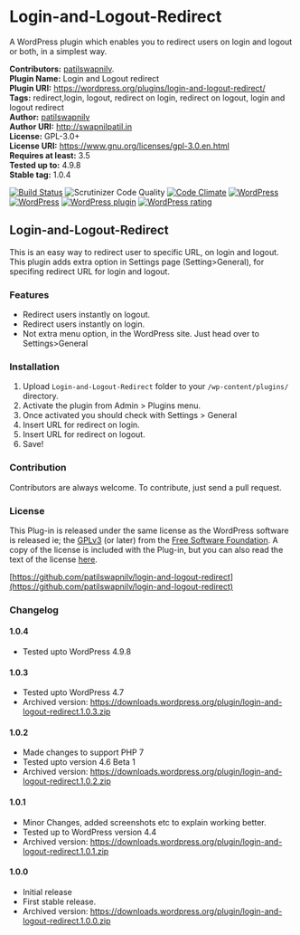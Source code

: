# Login-and-Logout-Redirect
A WordPress plugin which enables you to redirect users on login and logout or both, in a simplest way.

**Contributors:**      [patilswapnilv](https://github.com/patilswapnilv/).    
**Plugin Name:**       Login and Logout redirect  
**Plugin URI:**        https://wordpress.org/plugins/login-and-logout-redirect/     
**Tags:**              redirect,login, logout, redirect on login, redirect on logout, login and logout redirect  
**Author:**            [patilswapnilv](https://profiles.wordpress.org/patilswapnilv)  
**Author URI:**        http://swapnilpatil.in    
**License:**           GPL-3.0+  
**License URI:**       https://www.gnu.org/licenses/gpl-3.0.en.html  
**Requires at least:** 3.5  
**Tested up to:**      4.9.8  
**Stable tag:**        1.0.4  

[![Build Status](https://travis-ci.org/patilswapnilv/login-and-logout-redirect.svg)](https://travis-ci.org/patilswapnilv/login-and-logout-redirect) ![Scrutinizer Code Quality](https://scrutinizer-ci.com/g/patilswapnilv/login-and-logout-redirect/badges/quality-score.png?b=master) [![Code Climate](https://codeclimate.com/github/patilswapnilv/login-and-logout-redirect/badges/gpa.svg)](https://codeclimate.com/github/patilswapnilv/login-and-logout-redirect) [![WordPress](https://img.shields.io/wordpress/plugin/dt/login-and-logout-redirect.svg)](https://wordpress.org/plugins/login-and-logout-redirect/) [![WordPress](https://img.shields.io/wordpress/v/login-and-logout-redirect.svg)](https://wordpress.org/plugins/login-and-logout-redirect/) [![WordPress plugin](https://img.shields.io/wordpress/plugin/v/login-and-logout-redirect.svg)](https://wordpress.org/plugins/login-and-logout-redirect/) [![WordPress rating](https://img.shields.io/wordpress/plugin/r/login-and-logout-redirect.svg)](https://wordpress.org/plugins/login-and-logout-redirect/)


## Login-and-Logout-Redirect

This is an easy way to redirect user to specific URL, on login and logout.
This plugin adds extra option in Settings page (Setting>General), for specifing redirect URL for login and logout.

### Features

* Redirect users instantly on logout.
* Redirect users instantly on login.
* Not extra menu option, in the WordPress site. Just head over to Settings>General

### Installation
1. Upload `Login-and-Logout-Redirect` folder to your `/wp-content/plugins/` directory.
2. Activate the plugin from Admin > Plugins menu.
3. Once activated you should check with Settings > General
4. Insert URL for redirect on login.
5. Insert URL for redirect on logout.
6. Save!

### Contribution

Contributors are always welcome.
To contribute, just send a pull request.

### License
This Plug-in is released under the same license as the WordPress software is released ie; the [GPLv3](https://www.gnu.org/licenses/gpl-3.0.en.html) (or later) from the [Free Software Foundation](http://www.fsf.org/). A copy of the license is included with the Plug-in, but you can also read the text of the license [here](http://www.gnu.org/licenses/gpl-3.0.en.html).

[https://github.com/patilswapnilv/login-and-logout-redirect](https://github.com/patilswapnilv/login-and-logout-redirect)  

### Changelog

#### 1.0.4
 * Tested upto WordPress 4.9.8

#### 1.0.3
 * Tested upto WordPress 4.7
 * Archived version:  https://downloads.wordpress.org/plugin/login-and-logout-redirect.1.0.3.zip

#### 1.0.2
 * Made changes to support PHP 7
 * Tested upto version 4.6 Beta 1
 * Archived version:  https://downloads.wordpress.org/plugin/login-and-logout-redirect.1.0.2.zip

#### 1.0.1
* Minor Changes, added screenshots etc to explain working better.
* Tested up to WordPress version 4.4
* Archived version:
https://downloads.wordpress.org/plugin/login-and-logout-redirect.1.0.1.zip

#### 1.0.0 
* Initial release
* First stable release.
* Archived version:           https://downloads.wordpress.org/plugin/login-and-logout-redirect.1.0.0.zip
